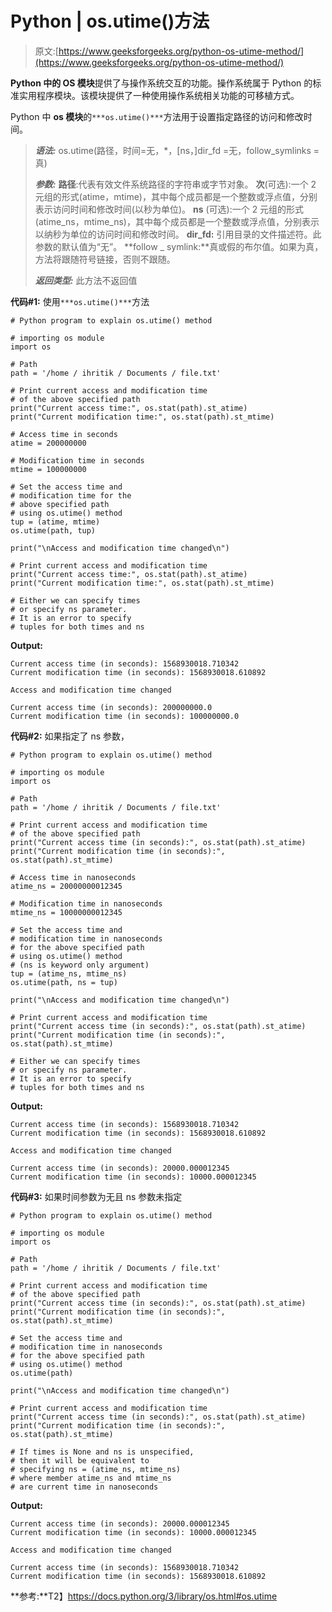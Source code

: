# Python | os.utime()方法

> 原文:[https://www.geeksforgeeks.org/python-os-utime-method/](https://www.geeksforgeeks.org/python-os-utime-method/)

**Python 中的 OS 模块**提供了与操作系统交互的功能。操作系统属于 Python 的标准实用程序模块。该模块提供了一种使用操作系统相关功能的可移植方式。

Python 中 **os 模块**的`***os.utime()***`方法用于设置指定路径的访问和修改时间。

> ***语法:*** os.utime(路径，时间=无，*，[ns，]dir_fd =无，follow_symlinks =真)
> 
> ***参数:***
> **路径**:代表有效文件系统路径的字符串或字节对象。
> **次**(可选):一个 2 元组的形式(atime，mtime)，其中每个成员都是一个整数或浮点值，分别表示访问时间和修改时间(以秒为单位)。
> **ns** (可选):一个 2 元组的形式(atime_ns，mtime_ns)，其中每个成员都是一个整数或浮点值，分别表示以纳秒为单位的访问时间和修改时间。
> **dir_fd:** 引用目录的文件描述符。此参数的默认值为“无”。
> **follow _ symlink:**真或假的布尔值。如果为真，方法将跟随符号链接，否则不跟随。
> 
> ***返回类型:*** 此方法不返回值

**代码#1:** 使用`***os.utime()***`方法

```
# Python program to explain os.utime() method 

# importing os module 
import os

# Path
path = '/home / ihritik / Documents / file.txt'

# Print current access and modification time
# of the above specified path
print("Current access time:", os.stat(path).st_atime)
print("Current modification time:", os.stat(path).st_mtime)

# Access time in seconds
atime = 200000000

# Modification time in seconds
mtime = 100000000

# Set the access time and 
# modification time for the
# above specified path
# using os.utime() method
tup = (atime, mtime)
os.utime(path, tup)

print("\nAccess and modification time changed\n")

# Print current access and modification time
print("Current access time:", os.stat(path).st_atime)
print("Current modification time:", os.stat(path).st_mtime)

# Either we can specify times
# or specify ns parameter.
# It is an error to specify
# tuples for both times and ns
```

**Output:**

```
Current access time (in seconds): 1568930018.710342
Current modification time (in seconds): 1568930018.610892

Access and modification time changed

Current access time (in seconds): 200000000.0
Current modification time (in seconds): 100000000.0

```

**代码#2:** 如果指定了 ns 参数，

```
# Python program to explain os.utime() method 

# importing os module 
import os

# Path
path = '/home / ihritik / Documents / file.txt'

# Print current access and modification time
# of the above specified path
print("Current access time (in seconds):", os.stat(path).st_atime)
print("Current modification time (in seconds):", os.stat(path).st_mtime)

# Access time in nanoseconds
atime_ns = 20000000012345

# Modification time in nanoseconds
mtime_ns = 10000000012345

# Set the access time and 
# modification time in nanoseconds 
# for the above specified path
# using os.utime() method
# (ns is keyword only argument) 
tup = (atime_ns, mtime_ns)
os.utime(path, ns = tup)

print("\nAccess and modification time changed\n")

# Print current access and modification time
print("Current access time (in seconds):", os.stat(path).st_atime)
print("Current modification time (in seconds):", os.stat(path).st_mtime)

# Either we can specify times
# or specify ns parameter.
# It is an error to specify
# tuples for both times and ns
```

**Output:**

```
Current access time (in seconds): 1568930018.710342
Current modification time (in seconds): 1568930018.610892

Access and modification time changed

Current access time (in seconds): 20000.000012345
Current modification time (in seconds): 10000.000012345

```

**代码#3:** 如果时间参数为无且 ns 参数未指定

```
# Python program to explain os.utime() method 

# importing os module 
import os

# Path
path = '/home / ihritik / Documents / file.txt'

# Print current access and modification time
# of the above specified path
print("Current access time (in seconds):", os.stat(path).st_atime)
print("Current modification time (in seconds):", os.stat(path).st_mtime)

# Set the access time and 
# modification time in nanoseconds 
# for the above specified path
# using os.utime() method
os.utime(path)

print("\nAccess and modification time changed\n")

# Print current access and modification time
print("Current access time (in seconds):", os.stat(path).st_atime)
print("Current modification time (in seconds):", os.stat(path).st_mtime)

# If times is None and ns is unspecified,
# then it will be equivalent to
# specifying ns = (atime_ns, mtime_ns)
# where member atime_ns and mtime_ns
# are current time in nanoseconds 
```

**Output:**

```
Current access time (in seconds): 20000.000012345
Current modification time (in seconds): 10000.000012345

Access and modification time changed

Current access time (in seconds): 1568930018.710342
Current modification time (in seconds): 1568930018.610892

```

**参考:**T2】https://docs.python.org/3/library/os.html#os.utime